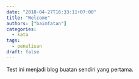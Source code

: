 ```yaml
---
date: "2018-04-27T16:33:11+07:00"
title: "Welcome"
authors: ["baimfatan"]
categories:
  - kata
tags:
  - penulisan
draft: false
---
```


Test ini menjadi blog buatan sendiri yang pertama.
